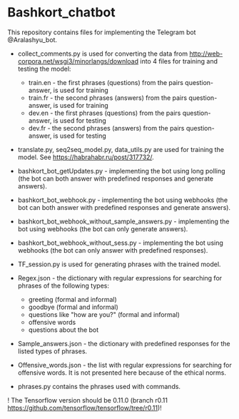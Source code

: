 # Bashkort_chatbot
This repository contains files for implementing the Telegram bot @Aralashyu_bot.

* collect_comments.py is used for converting the data from http://web-corpora.net/wsgi3/minorlangs/download into 4 files for training and testing the model:

   + train.en - the first phrases (questions) from the pairs question-answer, is used for training
   + train.fr - the second phrases (answers) from the pairs question-answer, is used for training
   + dev.en - the first phrases (questions) from the pairs question-answer, is used for testing
   + dev.fr - the second phrases (answers) from the pairs question-answer, is used for testing 

* translate.py, seq2seq_model.py, data_utils.py are used for training the model. See https://habrahabr.ru/post/317732/. 

* bashkort_bot_getUpdates.py - implementing the bot using long polling (the bot can both answer with predefined responses and generate answers). 
* bashkort_bot_webhook.py - implementing the bot using webhooks (the bot can both answer with predefined responses and generate answers). 
* bashkort_bot_webhook_without_sample_answers.py - implementing the bot using webhooks (the bot can only generate answers).
* bashkort_bot_webhook_without_sess.py - implementing the bot using webhooks (the bot can only answer with predefined responses).

* TF_session.py is used for generating phrases with the trained model.

* Regex.json - the dictionary with regular expressions for searching for phrases of the following types:
    + greeting (formal and informal)
    + goodbye (formal and informal)
    + questions like "how are you?" (formal and informal)
    + offensive words
    + questions about the bot

* Sample_answers.json - the dictionary with predefined responses for the listed types of phrases.
* Offensive_words.json - the list with regular expressions for searching for offensive words. It is not presented here because of the ethical norms.

* phrases.py contains the phrases used with commands.

! The Tensorflow version should be 0.11.0 (branch r0.11 https://github.com/tensorflow/tensorflow/tree/r0.11)!
